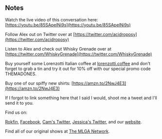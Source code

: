 ## Notes

Watch the live video of this conversation here: [https://youtu.be/85SApelNi9s](https://youtu.be/85SApelNi9s)

Follow Alex out on Twitter over at [https://twitter.com/acidroposy](https://twitter.com/acidroposy)

Listen to Alex and check out Whisky Grenade over at [https://twitter.com/WhiskyGrenade](https://twitter.com/WhiskyGrenade)

Buy yourself some Lorenzotti Italian coffee at [lorenzotti.coffee](https://www.lorenzotti.coffee/) and don't forget to grab a tin and try it out for 10% off with our special promo code THEMADONES.

Buy one of our spiffy new shirts: [https://amzn.to/2NwJ4E3](https://amzn.to/2NwJ4E3)

If I forgot to link something here that I said I would, shoot me a tweet and I'll send it to you.

Find us on:

[Rokfin](https://rokfin.com/TheMadOnes), [Facebook](https://www.facebook.com/WeAreTheMad/), [Cam's Twitter](https://twitter.com/CamHarless), [Jessica's Twitter](https://twitter.com/soupcanarchist), and our [website](http://wearethemad.com).

Find all of our original shows at [The MLGA Network](https://mlganetwork.com).
